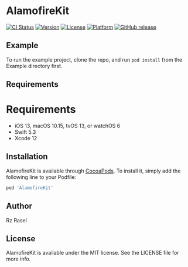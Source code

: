 # AlamofireKit

[![CI Status](https://img.shields.io/travis/Rashed/AlamofireKit.svg?style=flat)](https://travis-ci.org/Rashed/AlamofireKit)
[![Version](https://img.shields.io/cocoapods/v/AlamofireKit.svg?style=flat)](https://cocoapods.org/pods/AlamofireKit)
[![License](https://img.shields.io/cocoapods/l/AlamofireKit.svg?style=flat)](https://cocoapods.org/pods/AlamofireKit)
[![Platform](https://img.shields.io/cocoapods/p/AlamofireKit.svg?style=flat)](https://cocoapods.org/pods/AlamofireKit)
[![GitHub release](https://img.shields.io/github/tag/arzrasel/AlamofireKit.svg)](https://github.com/arzrasel/AlamofireKit/releases)

## Example

To run the example project, clone the repo, and run `pod install` from the Example directory first.

## Requirements
# Requirements 

- iOS 13, macOS 10.15, tvOS 13, or watchOS 6
- Swift 5.3
- Xcode 12

## Installation

AlamofireKit is available through [CocoaPods](https://cocoapods.org). To install
it, simply add the following line to your Podfile:

```ruby
pod 'AlamofireKit'
```

## Author

Rz Rasel

## License

AlamofireKit is available under the MIT license. See the LICENSE file for more info.
